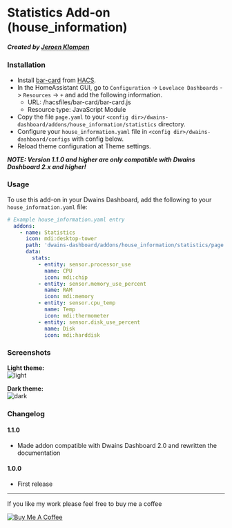 # Statistics Add-on (house_information)
##### Created by [Jeroen Klompen](https://github.com/klumpke/)


### Installation
- Install [bar-card](https://github.com/custom-cards/bar-card) from [HACS](https://hacs.xyz).
- In the HomeAssistant GUI, go to `Configuration` -> `Lovelace Dashboards` -> `Resources` -> `+` and add the following information.
  - URL: /hacsfiles/bar-card/bar-card.js
  - Resource type: JavaScript Module
- Copy the file `page.yaml` to your `<config dir>/dwains-dashboard/addons/house_information/statistics` directory.
- Configure your `house_information.yaml` file in `<config dir>/dwains-dashboard/configs` with config below.
- Reload theme configuration at Theme settings.

<b>*NOTE: Version 1.1.0 and higher are only compatible with Dwains Dashboard 2.x and higher!*</b>


### Usage
To use this add-on in your Dwains Dashboard, add the following to your `house_information.yaml` file:
```yaml
# Example house_information.yaml entry
  addons:
    - name: Statistics
      icon: mdi:desktop-tower
      path: 'dwains-dashboard/addons/house_information/statistics/page.yaml'
      data:
        stats:
          - entity: sensor.processor_use
            name: CPU
            icon: mdi:chip
          - entity: sensor.memory_use_percent
            name: RAM
            icon: mdi:memory
          - entity: sensor.cpu_temp
            name: Temp
            icon: mdi:thermometer
          - entity: sensor.disk_use_percent
            name: Disk
            icon: mdi:harddisk
```


### Screenshots
**Light theme:**<br>
![light](https://github.com/Klumpke/dwains-dashboard-addons/blob/master/house_information/statistics/.github/screenshots/light.png "Light")

**Dark theme:**<br>
![dark](https://github.com/Klumpke/dwains-dashboard-addons/blob/master/house_information/statistics/.github/screenshots/dark.png "Dark")


### Changelog
#### 1.1.0
- Made addon compatible with Dwains Dashboard 2.0 and rewritten the documentation
#### 1.0.0
- First release

---

If you like my work please feel free to buy me a coffee

<a href="https://www.buymeacoffee.com/klumpke" target="_blank"><img src="https://www.buymeacoffee.com/assets/img/custom_images/white_img.png" alt="Buy Me A Coffee"></a>
